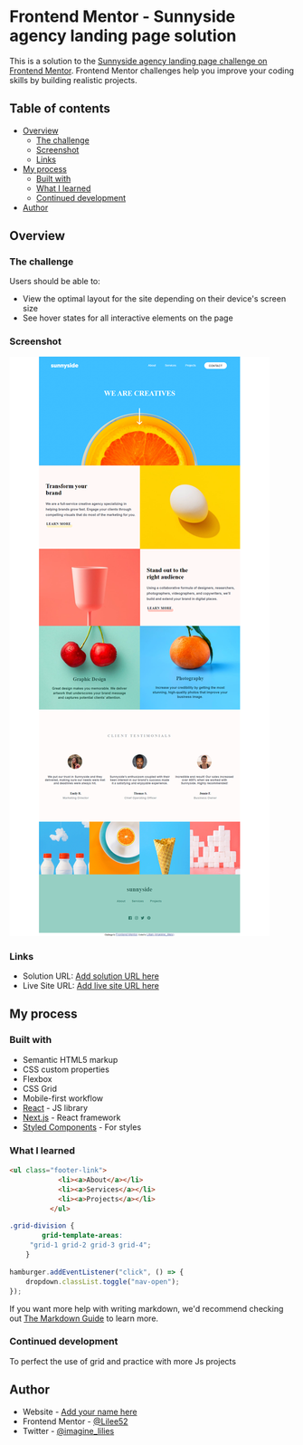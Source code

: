 # Frontend Mentor - Sunnyside agency landing page solution

This is a solution to the [Sunnyside agency landing page challenge on Frontend Mentor](https://www.frontendmentor.io/challenges/sunnyside-agency-landing-page-7yVs3B6ef). Frontend Mentor challenges help you improve your coding skills by building realistic projects.

## Table of contents

- [Overview](#overview)
  - [The challenge](#the-challenge)
  - [Screenshot](#screenshot)
  - [Links](#links)
- [My process](#my-process)
  - [Built with](#built-with)
  - [What I learned](#what-i-learned)
  - [Continued development](#continued-development)
- [Author](#author)


## Overview

### The challenge

Users should be able to:

- View the optimal layout for the site depending on their device's screen size
- See hover states for all interactive elements on the page

### Screenshot

![](./full%20shot%20of%20sunnyside%20landing.png)

### Links

- Solution URL: [Add solution URL here](https://github.com/Lilee52/Frontend-Mentor/tree/main/sunnyside-agency-landing-page-main)
- Live Site URL: [Add live site URL here](https://inquisitive-capybara-813363.netlify.app/)

## My process

### Built with

- Semantic HTML5 markup
- CSS custom properties
- Flexbox
- CSS Grid
- Mobile-first workflow
- [React](https://reactjs.org/) - JS library
- [Next.js](https://nextjs.org/) - React framework
- [Styled Components](https://styled-components.com/) - For styles

### What I learned
```html
<ul class="footer-link">
            <li><a>About</a></li>
            <li><a>Services</a></li>
            <li><a>Projects</a></li>
          </ul>
```

```css
.grid-division {
        grid-template-areas: 
     "grid-1 grid-2 grid-3 grid-4";
    }
```

```js
hamburger.addEventListener("click", () => {
    dropdown.classList.toggle("nav-open");
});
```

If you want more help with writing markdown, we'd recommend checking out [The Markdown Guide](https://www.markdownguide.org/) to learn more.

### Continued development

To perfect the use of grid and practice with more Js projects

## Author

- Website - [Add your name here](https://www.your-site.com)
- Frontend Mentor - [@Lilee52](https://www.frontendmentor.io/profile/Lilee52)
- Twitter - [@imagine_lilies](https://www.twitter.com/imagine_lilies)
